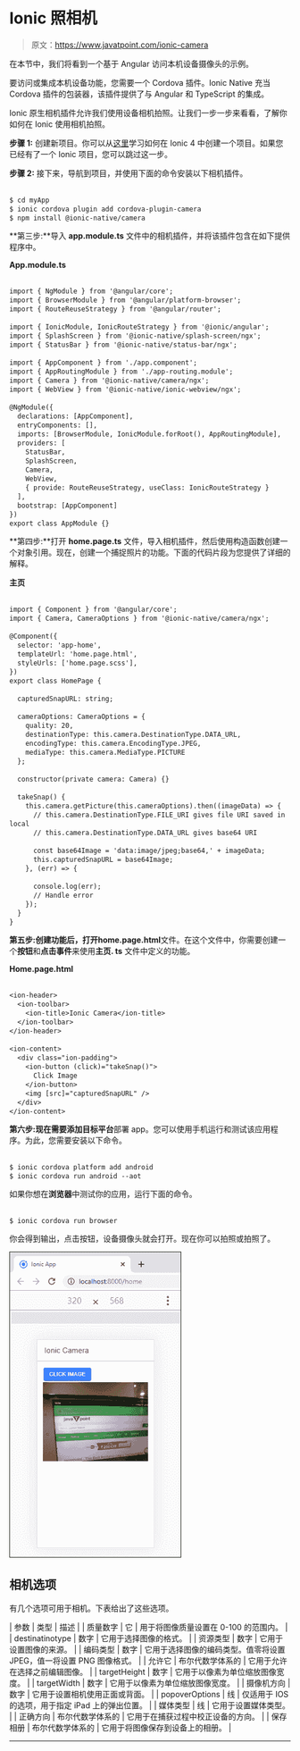 # Ionic 照相机

> 原文：<https://www.javatpoint.com/ionic-camera>

在本节中，我们将看到一个基于 Angular 访问本机设备摄像头的示例。

要访问或集成本机设备功能，您需要一个 Cordova 插件。Ionic Native 充当 Cordova 插件的包装器，该插件提供了与 Angular 和 TypeScript 的集成。

Ionic 原生相机插件允许我们使用设备相机拍照。让我们一步一步来看看，了解你如何在 Ionic 使用相机拍照。

**步骤 1:** 创建新项目。你可以从[这里](ionic-installation)学习如何在 Ionic 4 中创建一个项目。如果您已经有了一个 Ionic 项目，您可以跳过这一步。

**步骤 2:** 接下来，导航到项目，并使用下面的命令安装以下相机插件。

```

$ cd myApp
$ ionic cordova plugin add cordova-plugin-camera
$ npm install @ionic-native/camera

```

**第三步:**导入 **app.module.ts** 文件中的相机插件，并将该插件包含在如下提供程序中。

**App.module.ts**

```

import { NgModule } from '@angular/core';
import { BrowserModule } from '@angular/platform-browser';
import { RouteReuseStrategy } from '@angular/router';

import { IonicModule, IonicRouteStrategy } from '@ionic/angular';
import { SplashScreen } from '@ionic-native/splash-screen/ngx';
import { StatusBar } from '@ionic-native/status-bar/ngx';

import { AppComponent } from './app.component';
import { AppRoutingModule } from './app-routing.module';
import { Camera } from '@ionic-native/camera/ngx';
import { WebView } from '@ionic-native/ionic-webview/ngx';

@NgModule({
  declarations: [AppComponent],
  entryComponents: [],
  imports: [BrowserModule, IonicModule.forRoot(), AppRoutingModule],
  providers: [
    StatusBar,
    SplashScreen,
    Camera,
    WebView,
    { provide: RouteReuseStrategy, useClass: IonicRouteStrategy }
  ],
  bootstrap: [AppComponent]
})
export class AppModule {}

```

**第四步:**打开 **home.page.ts** 文件，导入相机插件，然后使用构造函数创建一个对象引用。现在，创建一个捕捉照片的功能。下面的代码片段为您提供了详细的解释。

**主页**

```

import { Component } from '@angular/core';
import { Camera, CameraOptions } from '@ionic-native/camera/ngx';

@Component({
  selector: 'app-home',
  templateUrl: 'home.page.html',
  styleUrls: ['home.page.scss'],
})
export class HomePage {

  capturedSnapURL: string;

  cameraOptions: CameraOptions = {
    quality: 20,
    destinationType: this.camera.DestinationType.DATA_URL,
    encodingType: this.camera.EncodingType.JPEG,
    mediaType: this.camera.MediaType.PICTURE
  };

  constructor(private camera: Camera) {}

  takeSnap() {
    this.camera.getPicture(this.cameraOptions).then((imageData) => {
      // this.camera.DestinationType.FILE_URI gives file URI saved in local
      // this.camera.DestinationType.DATA_URL gives base64 URI

      const base64Image = 'data:image/jpeg;base64,' + imageData;
      this.capturedSnapURL = base64Image;
    }, (err) => {

      console.log(err);
      // Handle error
    });
  }
}

```

**第五步:**创建功能后，打开**home.page.html**文件。在这个文件中，你需要创建一个**按钮**和**点击事件**来使用**主页. ts** 文件中定义的功能。

**Home.page.html**

```

<ion-header>
  <ion-toolbar>
    <ion-title>Ionic Camera</ion-title>
  </ion-toolbar>
</ion-header>

<ion-content>
  <div class="ion-padding">
    <ion-button (click)="takeSnap()">
      Click Image
    </ion-button>
    <img [src]="capturedSnapURL" />
  </div>
</ion-content>

```

**第六步:**现在需要添加目标**平台**部署 app。您可以使用手机运行和测试该应用程序。为此，您需要安装以下命令。

```

$ ionic cordova platform add android
$ ionic cordova run android --aot

```

如果你想在**浏览器**中测试你的应用，运行下面的命令。

```

$ ionic cordova run browser

```

你会得到输出，点击按钮，设备摄像头就会打开。现在你可以拍照或拍照了。

![Ionic Camera](img/3deb8e0f3aff1672d1890c71b76007d1.png)

## 相机选项

有几个选项可用于相机。下表给出了这些选项。

| 参数 | 类型 | 描述 |
| 质量数字 | 它 | 用于将图像质量设置在 0-100 的范围内。 |
| destinatinotype | 数字 | 它用于选择图像的格式。 |
| 资源类型 | 数字 | 它用于设置图像的来源。 |
| 编码类型 | 数字 | 它用于选择图像的编码类型。值零将设置 JPEG，值一将设置 PNG 图像格式。 |
| 允许它 | 布尔代数学体系的 | 它用于允许在选择之前编辑图像。 |
| targetHeight | 数字 | 它用于以像素为单位缩放图像宽度。 |
| targetWidth | 数字 | 它用于以像素为单位缩放图像宽度。 |
| 摄像机方向 | 数字 | 它用于设置相机使用正面或背面。 |
| popoverOptions | 线 | 仅适用于 IOS 的选项，用于指定 iPad 上的弹出位置。 |
| 媒体类型 | 线 | 它用于设置媒体类型。 |
| 正确方向 | 布尔代数学体系的 | 它用于在捕获过程中校正设备的方向。 |
| 保存相册 | 布尔代数学体系的 | 它用于将图像保存到设备上的相册。 |

* * *